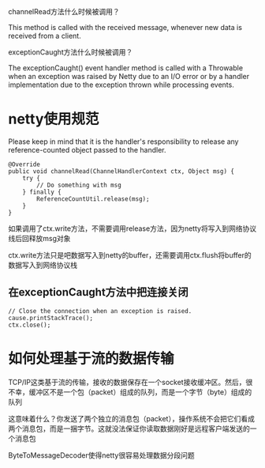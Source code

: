 

channelRead方法什么时候被调用？

This method is called with the received message, whenever new data is received from a client.


exceptionCaught方法什么时候被调用？

The exceptionCaught() event handler method is called with a Throwable when an exception was raised by Netty due to an I/O error or by a handler implementation due to the exception thrown while processing events. 

# netty使用规范

Please keep in mind that it is the handler's responsibility to release any reference-counted object passed to the handler.

```
@Override
public void channelRead(ChannelHandlerContext ctx, Object msg) {
    try {
        // Do something with msg
    } finally {
        ReferenceCountUtil.release(msg);
    }
}
```

如果调用了ctx.write方法，不需要调用release方法，因为netty将写入到网络协议线后回释放msg对象

ctx.write方法只是吧数据写入到netty的buffer，还需要调用ctx.flush将buffer的数据写入到网络协议栈

## 在exceptionCaught方法中把连接关闭

```
// Close the connection when an exception is raised.
cause.printStackTrace();
ctx.close();
```

# 如何处理基于流的数据传输

TCP/IP这类基于流的传输，接收的数据保存在一个socket接收缓冲区。然后，很不幸，缓冲区不是一个包（packet）组成的队列，而是一个字节（byte）组成的队列

这意味着什么？你发送了两个独立的消息包（packet），操作系统不会把它们看成两个消息包，而是一捆字节。这就没法保证你读取数据刚好是远程客户端发送的一个消息包

ByteToMessageDecoder使得netty很容易处理数据分段问题